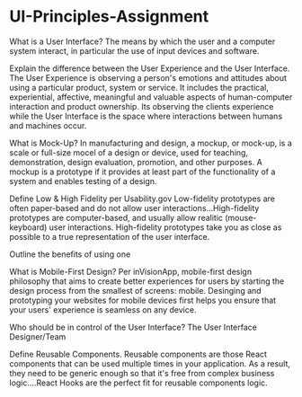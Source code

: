# UI-Principles-Assignment

What is a User Interface?
  The means by which the user and a computer system interact, in particular the use of input devices and software.
  
Explain the difference between the User Experience and the User Interface.
  The User Experience is observing a person's emotions and attitudes about using a particular product, system or service.
  It includes the practical, experiential, affective, meaningful and valuable aspects of human-computer interaction and 
  product ownership.  Its observing the clients experience while the User Interface is the space where interactions between
  humans and machines occur. 
  
What is Mock-Up? 
  In manufacturing and design, a mockup, or mock-up, is a scale or full-size mocel of a design or device, used for teaching,
  demonstration, design evaluation, promotion, and other purposes. A mockup is a prototype if it provides at least part of the
  functionality of a system and enables testing of a design. 
  
Define Low & High Fidelity
  per Usability.gov Low-fidelity prototypes are often paper-based and do not allow user interactions...High-fidelity prototypes are 
  computer-based, and usually allow realitic (mouse-keyboard) user interactions.  High-fidelity prototypes take you as close as possible
  to a true representation of the user interface.
  
Outline the benefits of using one 

What is Mobile-First Design? 
  Per inVisionApp, mobile-first design philosophy that aims to create better experiences for users by starting the design process from the smallest 
  of screens: mobile.  Desinging and prototyping your websites for mobile devices first helps you ensure that your users' experience is seamless 
  on any device. 
  
Who should be in control of the User Interface? 
  The User Interface Designer/Team
  
Define Reusable Components. 
  Reusable components are those React components that can be used multiple times in your application.  As a result, they need to be generic enough 
  so that it's free from complex business logic....React Hooks are the perfect fit for reusable components logic. 
